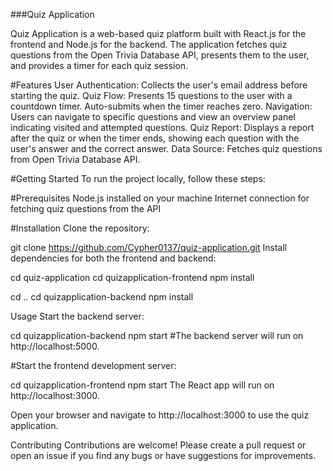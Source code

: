###Quiz Application

Quiz Application is a web-based quiz platform built with React.js for the frontend and Node.js for the backend. The application fetches quiz questions from the Open Trivia Database API, presents them to the user, and provides a timer for each quiz session.

#Features
User Authentication: Collects the user's email address before starting the quiz.
Quiz Flow: Presents 15 questions to the user with a countdown timer. Auto-submits when the timer reaches zero.
Navigation: Users can navigate to specific questions and view an overview panel indicating visited and attempted questions.
Quiz Report: Displays a report after the quiz or when the timer ends, showing each question with the user's answer and the correct answer.
Data Source: Fetches quiz questions from Open Trivia Database API.

#Getting Started
To run the project locally, follow these steps:

#Prerequisites
Node.js installed on your machine
Internet connection for fetching quiz questions from the API

#Installation
Clone the repository:

git clone https://github.com/Cypher0137/quiz-application.git
Install dependencies for both the frontend and backend:


cd quiz-application
cd quizapplication-frontend
npm install

cd ..
cd quizapplication-backend
npm install


Usage
Start the backend server:


cd quizapplication-backend
npm start
#The backend server will run on http://localhost:5000.



#Start the frontend development server:

cd quizapplication-frontend
npm start
The React app will run on http://localhost:3000.

Open your browser and navigate to http://localhost:3000 to use the quiz application.

Contributing
Contributions are welcome! Please create a pull request or open an issue if you find any bugs or have suggestions for improvements.
